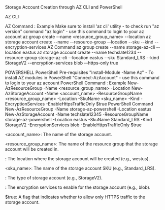 Storage Account Creation through AZ CLI and PowerShell

AZ CLI

AZ Command : Example
Make sure to install 'az cli' utility - to check run "az version" command
"az login" - use this command to login to your az account
az group create --name <resource_group_name> --location <location>
az storage account create --name <storage-account-name> --resource-group <resource-group-name> --location <location> --sku <sku-name> --kind <kind-name> --encryption-services <encryption-services>
AZ Command
az group create --name storage-az-cli --location eastus
az storage account create --name techslate1234 --resource-group storage-az-cli --location eastus --sku Standard_LRS --kind StorageV2 --encryption-services blob --https-only true

POWERSHELL
PowerShell Pre-requisites
"Install-Module -Name Az" - To install AZ modules in PowerShell
"Connect-AzAccount" - use this command to login to your az account
PowerShell Command : Example
New-AzResourceGroup -Name <resource_group_name> -Location <location>
New-AzStorageAccount -Name <account_name> -ResourceGroupName <resource_group_name> -Location <location> -SkuName <sku_name> -Kind <kind> -EncryptionServices <services> -EnableHttpsTrafficOnly $true
PowerShell Command
New-AzResourceGroup -Name storage-az-powershell -Location eastus
 New-AzStorageAccount -Name techslate12345 -ResourceGroupName storage-az-powershell  -Location eastus -SkuName Standard_LRS -Kind StorageV2 -EncryptionServices blob -EnableHttpsTrafficOnly $true

<account_name>: The name of the storage account.

<resource_group_name>: The name of the resource group that the storage account will be created in.

: The location where the storage account will be created (e.g., westus).

<sku_name>: The name of the storage account SKU (e.g., Standard_LRS).

: The type of storage account (e.g., StorageV2).

: The encryption services to enable for the storage account (e.g., blob).

$true: A flag that indicates whether to allow only HTTPS traffic to the storage account.